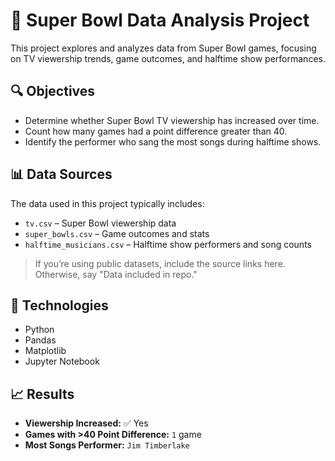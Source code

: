 # 🏈 Super Bowl Data Analysis Project

This project explores and analyzes data from Super Bowl games, focusing on TV viewership trends, game outcomes, and halftime show performances.

## 🔍 Objectives

- Determine whether Super Bowl TV viewership has increased over time.
- Count how many games had a point difference greater than 40.
- Identify the performer who sang the most songs during halftime shows.

## 📊 Data Sources

The data used in this project typically includes:
- `tv.csv` – Super Bowl viewership data
- `super_bowls.csv` – Game outcomes and stats
- `halftime_musicians.csv` – Halftime show performers and song counts

> If you’re using public datasets, include the source links here. Otherwise, say "Data included in repo."

## 🧪 Technologies

- Python
- Pandas
- Matplotlib
- Jupyter Notebook

## 📈 Results

- **Viewership Increased:** ✅ Yes 
- **Games with >40 Point Difference:** `1` game
- **Most Songs Performer:** `Jim Timberlake`



